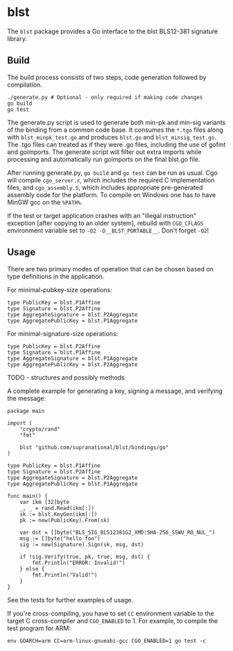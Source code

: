 # blst

The `blst` package provides a Go interface to the blst BLS12-381 signature library.

## Build
The build process consists of two steps, code generation followed by compilation.

```
./generate.py # Optional - only required if making code changes
go build
go test
```

The generate.py script is used to generate both min-pk and min-sig variants of the binding from a common code base. It consumes the `*.tgo` files along with `blst_minpk_test.go` and produces `blst.go` and `blst_minsig_test.go`. The .tgo files can treated as if they were .go files, including the use of gofmt and goimports. The generate script will filter out extra imports while processing and automatically run goimports on the final blst.go file.

After running generate.py, <nobr>`go build`</nobr> and <nobr>`go test`</nobr> can be run as usual. Cgo will compile `cgo_server.c`, which includes the required C implementation files, and `cgo_assembly.S`, which includes appropriate pre-generated assembly code for the platform. To compile on Windows one has to have MinGW gcc on the `%PATH%`.

If the test or target application crashes with an "illegal instruction" exception [after copying to an older system], rebuild with `CGO_CFLAGS` environment variable set to <nobr>`-O2 -D__BLST_PORTABLE__`</nobr>. Don't forget <nobr>`-O2`</nobr>!

## Usage
There are two primary modes of operation that can be chosen based on type definitions in the application.

For minimal-pubkey-size operations:
```
type PublicKey = blst.P1Affine
type Signature = blst.P2Affine
type AggregateSignature = blst.P2Aggregate
type AggregatePublicKey = blst.P1Aggregate
```

For minimal-signature-size operations:
```
type PublicKey = blst.P2Affine
type Signature = blst.P1Affine
type AggregateSignature = blst.P1Aggregate
type AggregatePublicKey = blst.P2Aggregate
```

TODO - structures and possibly methods

A complete example for generating a key, signing a message, and verifying the message:
```
package main

import (
	"crypto/rand"
	"fmt"

	blst "github.com/supranational/blst/bindings/go"
)

type PublicKey = blst.P1Affine
type Signature = blst.P2Affine
type AggregateSignature = blst.P2Aggregate
type AggregatePublicKey = blst.P1Aggregate

func main() {
	var ikm [32]byte
	_, _ = rand.Read(ikm[:])
	sk := blst.KeyGen(ikm[:])
	pk := new(PublicKey).From(sk)

	var dst = []byte("BLS_SIG_BLS12381G2_XMD:SHA-256_SSWU_RO_NUL_")
	msg := []byte("hello foo")
	sig := new(Signature).Sign(sk, msg, dst)

	if !sig.Verify(true, pk, true, msg, dst) {
		fmt.Println("ERROR: Invalid!")
	} else {
		fmt.Println("Valid!")
	}
}
```

See the tests for further examples of usage.

If you're cross-compiling, you have to set `CC` environment variable to the target C cross-compiler and `CGO_ENABLED` to 1. For example, to compile the test program for ARM:
```
env GOARCH=arm CC=arm-linux-gnueabi-gcc CGO_ENABLED=1 go test -c
```
